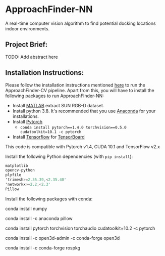 # ApproachFinder-NN
A real-time computer vision algorithm to find potential docking locations indoor environments.

## Project Brief:
TODO: Add abstract here

## Installation Instructions:
Please follow the installation instructions mentioned [here](https://github.com/ShivamThukral/ApproachFinder-CV#installation-instructions) to run the ApproachFinder-CV pipeline. Apart from this, you will have to install the following packages to run ApproachFInder-NN:
- Install [MATLAB](https://www.mathworks.com/help/install/) extract SUN RGB-D dataset. 
- Install python 3.8. It's recommended that you use [Anaconda](https://www.anaconda.com/products/individual) for your installations.
- Install [Pytorch](https://pytorch.org/)
    - `conda install pytorch==1.4.0 torchvision==0.5.0 cudatoolkit=10.1 -c pytorch`
- Install [Tensorflow](https://github.com/tensorflow/tensorflow) for [TensorBoard](https://www.tensorflow.org/tensorboard)

This code is compatible with Pytorch v1.4, CUDA 10.1 and TensorFlow v2.x 

Install the following Python dependencies (with `pip install`):
```asm
matplotlib
opencv-python
plyfile
'trimesh>=2.35.39,<2.35.40'
'networkx>=2.2,<2.3'
Pillow
```

Install the following packages with conda:

conda install numpy

conda install -c anaconda pillow

conda install pytorch torchvision torchaudio cudatoolkit=10.2 -c pytorch

conda install -c open3d-admin -c conda-forge open3d

conda install -c conda-forge rospkg
